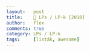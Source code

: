 ```yaml
---
layout:   post
title:    🎵 LPs / LP-k [2018]
author:   flex
comments: true
category: LPs / LP-k
tags:     [listák, awesome]
---
```

